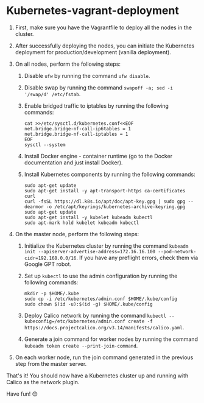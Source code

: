# Kubernetes-vagrant-deployment


1. First, make sure you have the Vagrantfile  to deploy all the nodes in the cluster.

2. After successfully deploying the nodes, you can initiate the Kubernetes deployment for production/development (vanilla deployment).

3. On all nodes, perform the following steps:

   1. Disable `ufw` by running the command `ufw disable`.
   
   2. Disable swap by running the command `swapoff -a; sed -i '/swap/d' /etc/fstab`.
   
   3. Enable bridged traffic to iptables by running the following commands:
   
      ```
      cat >>/etc/sysctl.d/kubernetes.conf<<EOF
      net.bridge.bridge-nf-call-ip6tables = 1
      net.bridge.bridge-nf-call-iptables = 1
      EOF
      sysctl --system
      ```
   
   4. Install Docker engine - container runtime (go to the Docker documentation and just install Docker).
   
   5. Install Kubernetes components by running the following commands:
   
      ```
      sudo apt-get update
      sudo apt-get install -y apt-transport-https ca-certificates curl
      curl -fsSL https://dl.k8s.io/apt/doc/apt-key.gpg | sudo gpg --dearmor -o /etc/apt/keyrings/kubernetes-archive-keyring.gpg
      sudo apt-get update
      sudo apt-get install -y kubelet kubeadm kubectl
      sudo apt-mark hold kubelet kubeadm kubectl
      ```

4. On the master node, perform the following steps:

   1. Initialize the Kubernetes cluster by running the command `kubeadm init --apiserver-advertise-address=172.16.16.100 --pod-network-cidr=192.168.0.0/16`. If you have any preflight errors, check them via Google GPT robot.
   
   2. Set up `kubectl` to use the admin configuration by running the following commands:
   
      ```
      mkdir -p $HOME/.kube
      sudo cp -i /etc/kubernetes/admin.conf $HOME/.kube/config
      sudo chown $(id -u):$(id -g) $HOME/.kube/config
      ```
   
   3. Deploy Calico network by running the command `kubectl --kubeconfig=/etc/kubernetes/admin.conf create -f https://docs.projectcalico.org/v3.14/manifests/calico.yaml`.
   
   4. Generate a join command for worker nodes by running the command `kubeadm token create --print-join-command`.

5. On each worker node, run the join command generated in the previous step from the master server.

That's it! You should now have a Kubernetes cluster up and running with Calico as the network plugin.

Have fun! 😊
